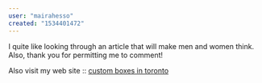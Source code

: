 ```yaml
---
user: "mairahesso"
created: "1534401472"
---
```


I quite like looking through an article that will 
make men and women think. Also, thank you for permitting me to comment!


Also visit my web site :: <a href="https://www.diigo.com/item/note/65usm/6oy0?k=6b94161eb4dbb73fdbe9e08ec242f7aa">custom boxes in toronto</a>
